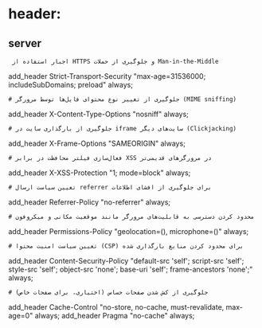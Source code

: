 # header:

## server


     اجبار استفاده از HTTPS و جلوگیری از حملات Man-in-the-Middle
add_header Strict-Transport-Security "max-age=31536000; includeSubDomains; preload" always;

    # جلوگیری از تغییر نوع محتوای فایل‌ها توسط مرورگر (MIME sniffing)

add_header X-Content-Type-Options "nosniff" always;

    # جلوگیری از بارگذاری سایت در iframe سایت‌های دیگر (Clickjacking)

add_header X-Frame-Options "SAMEORIGIN" always;

    # فعال‌سازی فیلتر محافظت در برابر XSS در مرورگرهای قدیمی‌تر

add_header X-XSS-Protection "1; mode=block" always;

    # تعیین سیاست ارسال referrer برای جلوگیری از افشای اطلاعات

add_header Referrer-Policy "no-referrer" always;

    # محدود کردن دسترسی به قابلیت‌های مرورگر مانند موقعیت مکانی و میکروفون
    
add_header Permissions-Policy "geolocation=(), microphone=()" always;

    # تعیین سیاست امنیت محتوا (CSP) برای محدود کردن منابع بارگذاری شده
    
add_header Content-Security-Policy "default-src 'self'; script-src 'self'; style-src 'self'; object-src 'none'; base-uri 'self'; frame-ancestors 'none';" always;

    # جلوگیری از کش شدن صفحات حساس (اختیاری، برای صفحات خاص)

add_header Cache-Control "no-store, no-cache, must-revalidate, max-age=0" always;
add_header Pragma "no-cache" always;
